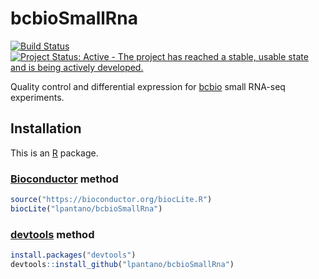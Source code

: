 # bcbioSmallRna


[![Build Status](https://travis-ci.org/lpantano/bcbioSmallRna.svg?branch=master)](https://travis-ci.org/lpantano/bcbioSmallRna)
[![Project Status: Active - The project has reached a stable, usable state and is being actively developed.](http://www.repostatus.org/badges/latest/active.svg)](http://www.repostatus.org/#active)


Quality control and differential expression for [bcbio][] small RNA-seq experiments.


## Installation

This is an [R][] package.

### [Bioconductor][] method

```r
source("https://bioconductor.org/biocLite.R")
biocLite("lpantano/bcbioSmallRna")
```

### [devtools][] method

```r
install.packages("devtools")
devtools::install_github("lpantano/bcbioSmallRna")
```


[bcbio]: https://github.com/chapmanb/bcbio-nextgen
[bioconductor]: https://bioconductor.org
[devtools]: https://cran.r-project.org/package=devtools
[r]: https://www.r-project.org
[rmarkdown]: http://rmarkdown.rstudio.com